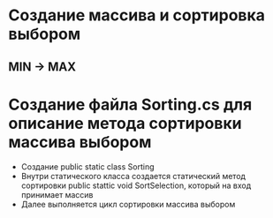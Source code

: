 # Создание массива и сортировка выбором

## MIN -> MAX

# Создание файла Sorting.cs для описание метода сортировки массива выбором

- Создание public static class Sorting
- Внутри статического класса создается статический метод сортировки public stattic void SortSelection, который на вход принимает массив
- Далее выполняется цикл сортировки массива выбором